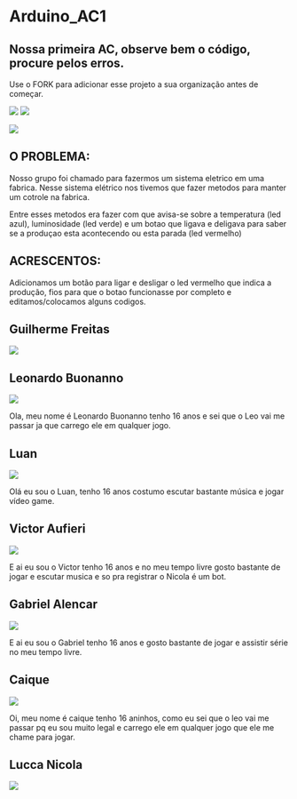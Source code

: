 # Arduino_AC1
## Nossa primeira AC, observe bem o código, procure pelos erros.

Use o FORK para adicionar esse projeto a sua organização antes de começar.

![](https://img.shields.io/github/forks/Leoruiz197/Arduino_AC1)
![](https://img.shields.io/github/stars/Leoruiz197/Arduino_AC1)

![](https://github.com/Bullfrog2RA/Arduino_AC1/blob/main/AC1.png)


## **O PROBLEMA:** 

Nosso grupo foi chamado para fazermos um sistema eletrico em uma fabrica. Nesse sistema elétrico nos tivemos que fazer metodos para manter um cotrole na fabrica.

Entre esses metodos era fazer com que avisa-se sobre a temperatura (led azul), luminosidade (led verde) e um botao que ligava e deligava para saber se a produçao esta acontecendo ou esta parada (led vermelho)

## **ACRESCENTOS:**
Adicionamos um botão para ligar e desligar o led vermelho que indica a produção, fios para que o botao funcionasse por completo e editamos/colocamos alguns codigos.

## Guilherme Freitas
![](https://github.com/Bullfrog2RA/Arduino_AC1/blob/main/0.png)

## Leonardo Buonanno
![](https://github.com/Bullfrog2RA/Arduino_AC1/blob/main/Leonardo-Buonanno.png)

Ola, meu nome é Leonardo Buonanno tenho 16 anos e sei que o Leo vai me passar ja que carrego ele em qualquer jogo.

## Luan
![](https://github.com/Bullfrog2RA/Arduino_AC1/blob/main/unknown%20(1).png)

Olá eu sou o Luan, tenho 16 anos costumo escutar bastante música  e jogar vídeo game.

## Victor Aufieri
![](https://github.com/Bullfrog2RA/Arduino_AC1/blob/main/unknown%20(2).png)

E ai eu sou o Victor tenho 16 anos e no meu tempo livre gosto bastante de jogar e escutar musica e so pra registrar o Nicola é um bot.

## Gabriel Alencar
![](https://github.com/Bullfrog2RA/Arduino_AC1/blob/main/unknown%20(3).png)

E ai eu sou o Gabriel  tenho 16 anos e gosto bastante de jogar e assistir série  no meu tempo livre.

## Caique 
![](https://github.com/Bullfrog2RA/Arduino_AC1/blob/main/unknown%20(4).png)

Oi, meu nome é caique tenho 16 aninhos, como eu sei que o leo vai me passar pq eu sou muito legal e carrego ele em qualquer jogo que ele me chame para jogar.

## Lucca Nicola
![](https://github.com/Bullfrog2RA/Arduino_AC1/blob/main/unknown.png)

